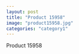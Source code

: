 ```yaml
---
layout: post
title: "Product 15958"
image: "product15958.jpg"
categories: "category1"
---
```

Product 15958
